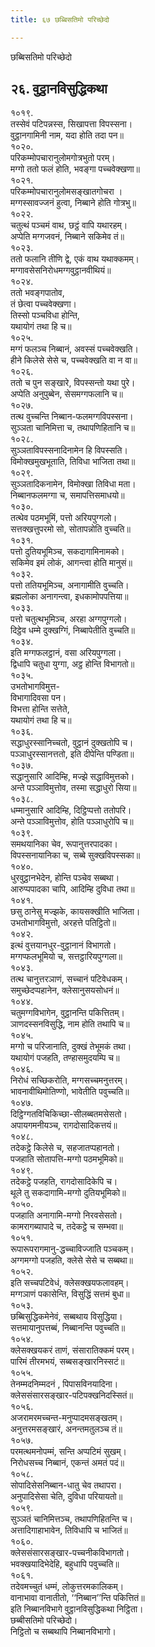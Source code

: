 ```yaml
---
title: ६७ छब्बिसतिमो परिच्छेदो

---
```

छब्बिसतिमो परिच्छेदो  


## २६. वुट्ठानविसुद्धिकथा

१०१९.  
तस्सेवं पटिपन्नस्स, सिखापत्ता विपस्सना।  
वुट्ठानगामिनी नाम, यदा होति तदा पन॥  
१०२०.  
परिकम्मोपचारानुलोमगोत्रभुतो परम्।  
मग्गो ततो फलं होति, भवङ्गा पच्चवेक्खणा॥  
१०२१.  
परिकम्मोपचारानुलोमसङ्खातगोचरा ।  
मग्गस्सावज्जनं हुत्वा, निब्बाने होति गोत्रभु॥  
१०२२.  
चतुत्थं पञ्चमं वाथ, छट्ठं वापि यथारहम्।  
अप्पेति मग्गजवनं, निब्बाने सकिमेव तं॥  
१०२३.  
ततो फलानि तीणि द्वे, एकं वाथ यथाक्कमम्।  
मग्गावसेसनिरोधमग्गवुट्ठानवीथियं॥  
१०२४.  
ततो भवङ्गपातोव,  
तं छेत्वा पच्चवेक्खणा।  
तिस्सो पञ्चविधा होन्ति,  
यथायोगं तथा हि च॥  
१०२५.  
मग्गं फलञ्च निब्बानं, अवस्सं पच्चवेक्खति।  
हीने किलेसे सेसे च, पच्चवेक्खति वा न वा॥  
१०२६.  
ततो च पुन सङ्खारे, विपस्सन्तो यथा पुरे।  
अप्पेति अनुपुब्बेन, सेसमग्गफलानि च॥  
१०२७.  
तत्थ वुच्चन्ति निब्बान-फलमग्गविपस्सना।  
सुञ्ञता चानिमित्ता च, तथापणिहितानि च॥  
१०२८.  
सुञ्ञताविपस्सनादिनामेन हि विपस्सति।  
विमोक्खमुखभूताति, तिविधा भाजिता तथा॥  
१०२९.  
सुञ्ञतादिकनामेन, विमोक्खा तिविधा मता।  
निब्बानफलमग्गा च, समापत्तिसमाधयो॥  
१०३०.  
तत्थेव पठमभूमिं, पत्तो अरियपुग्गलो।  
सत्तक्खत्तुपरमो सो, सोतापन्नोति वुच्चति॥  
१०३१.  
पत्तो दुतियभूमिञ्च, सकदागामिनामको।  
सकिमेव इमं लोकं, आगन्त्वा होति मानुसं॥  
१०३२.  
पत्तो ततियभूमिञ्च, अनागामीति वुच्चति।  
ब्रह्मलोका अनागन्त्वा, इधकामोपपत्तिया॥  
१०३३.  
पत्तो चतुत्थभूमिञ्च, अरहा अग्गपुग्गलो।  
दिट्ठेव धम्मे दुक्खग्गिं, निब्बापेतीति वुच्चति॥  
१०३४.  
इति मग्गफलट्ठानं, वसा अरियपुग्गला।  
द्विधापि चतुधा युग्गा, अट्ठ होन्ति विभागतो॥  
१०३५.  
उभतोभागविमुत्त-  
विभागादिवसा पन।  
विभत्ता होन्ति सत्तेते,  
यथायोगं तथा हि च॥  
१०३६.  
सद्धाधुरस्सानिच्चतो, वुट्ठानं दुक्खतोपि च।  
पञ्ञाधुरस्सानत्ततो, इति दीपेन्ति पण्डिता॥  
१०३७.  
सद्धानुसारि आदिम्हि, मज्झे सद्धाविमुत्तको।  
अन्ते पञ्ञाविमुत्तोव, तस्मा सद्धाधुरो सिया॥  
१०३८.  
धम्मानुसारि आदिम्हि, दिट्ठिप्पत्तो ततोपरि।  
अन्ते पञ्ञाविमुत्तोव, होति पञ्ञाधुरोपि च॥  
१०३९.  
समथयानिका चेव, रूपानुत्तरपादका।  
विपस्सनायानिका च, सब्बे सुक्खविपस्सका॥  
१०४०.  
धुरवुट्ठानभेदेन, होन्ति पञ्चेव सब्बथा।  
आरुप्पपादका चापि, आदिम्हि दुविधा तथा॥  
१०४१.  
छसु ठानेसु मज्झके, कायसक्खीति भाजिता।  
उभतोभागविमुत्तो, अरहत्ते पतिट्ठितो॥  
१०४२.  
इत्थं वुत्तयानधुर-वुट्ठानानं विभागतो।  
मग्गप्फलभूमियो च, सत्तट्ठारियपुग्गला॥  
१०४३.  
तत्थ चानुत्तरञाणं, सच्चानं पटिवेधकम्।  
समुच्छेदप्पहानेन, क्लेसानुसयसोधनं॥  
१०४४.  
चतुमग्गविभागेन, वुट्ठानन्ति पकित्तितम्।  
ञाणदस्सनविसुद्धि, नाम होति तथापि च॥  
१०४५.  
मग्गो च परिजानाति, दुक्खं तेभूमकं तथा।  
यथायोगं पजहति, तण्हासमुदयम्पि च॥  
१०४६.  
निरोधं सच्छिकरोति, मग्गसच्चमनुत्तरम्।  
भावनावीथिमोतिण्णो, भावेतीति पवुच्चति॥  
१०४७.  
दिट्ठिग्गतविचिकिच्छा-सीलब्बतमसेसतो।  
अपायगमनीयञ्च, रागदोसादिकत्तयं॥  
१०४८.  
तदेकट्ठे किलेसे च, सहजातप्पहानतो।  
पजहाति सोतापत्ति-मग्गो पठमभूमिको॥  
१०४९.  
तदेकट्ठे पजहति, रागदोसादिकेपि च।  
थूले तु सकदागामि-मग्गो दुतियभूमिको॥  
१०५०.  
पजहाति अनागामि-मग्गो निरवसेसतो।  
कामरागब्यापादे च, तदेकट्ठे च सम्भवा॥  
१०५१.  
रूपारूपरागमानु-द्धच्चाविज्जाति पञ्चकम्।  
अग्गमग्गो पजहति, क्लेसे सेसे च सब्बथा॥  
१०५२.  
इति सच्चपटिवेधं, क्लेसक्खयफलावहम्।  
मग्गञाणं पकासेन्ति, विसुद्धिं सत्तमं बुधा॥  
१०५३.  
छब्बिसुद्धिकमेनेवं, सब्बथाय विसुद्धिया।  
सत्तमायानुपत्तब्बं, निब्बानन्ति पवुच्चति॥  
१०५४.  
क्लेसक्खयकरं ताणं, संसारातिक्कमं परम्।  
पारिमं तीरमभयं, सब्बसङ्खारनिस्सटं॥  
१०५५.  
तेनम्मदनिम्मदनं , पिपासविनयादिना।  
क्लेससंसारसङ्खार-पटिपक्खनिदस्सितं॥  
१०५६.  
अजरामरमच्चन्त-मनुप्पादमसङ्खतम्।  
अनुत्तरमसङ्खारं, अनन्तमतुलञ्च तं॥  
१०५७.  
परमत्थमनोपम्मं, सन्ति अप्पटिमं सुखम्।  
निरोधसच्च निब्बानं, एकन्तं अमतं पदं॥  
१०५८.  
सोपादिसेसनिब्बान-धातु चेव तथापरा।  
अनुपादिसेसा चेति, दुविधा परियायतो॥  
१०५९.  
सुञ्ञतं चानिमित्तञ्च, तथापणिहितन्ति च।  
अत्तादिगाहाभावेन, तिविधापि च भाजितं॥  
१०६०.  
क्लेससंसारसङ्खार-पच्चनीकविभागतो।  
भवक्खयादिभेदेहि, बहुधापि पवुच्चति॥  
१०६१.  
तदेवमच्चुतं धम्मं, लोकुत्तरमकालिकम्।  
वानाभावा वानातीतो, ‘‘निब्बान’’न्ति पकित्तितं॥  
इति निब्बानविभागे वुट्ठानविसुद्धिकथा निट्ठिता।  
छब्बीसतिमो परिच्छेदो।  
निट्ठितो च सब्बथापि निब्बानविभागो।  
